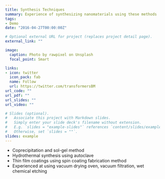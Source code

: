 ```yaml
---
title: Synthesis Techniques
summary: Experience of synthesizing nanomaterials using these methods
tags:
- Demo
date: "2016-04-27T00:00:00Z"

# Optional external URL for project (replaces project detail page).
external_link: ""

image:
  caption: Photo by rawpixel on Unsplash
  focal_point: Smart

links:
- icon: twitter
  icon_pack: fab
  name: Follow
  url: https://twitter.com/transformersBM
url_code: ""
url_pdf: ""
url_slides: ""
url_video: ""

# Slides (optional).
#   Associate this project with Markdown slides.
#   Simply enter your slide deck's filename without extension.
#   E.g. `slides = "example-slides"` references `content/slides/example-slides.md`.
#   Otherwise, set `slides = ""`.
slides: example
---
```


- Coprecipitation and sol-gel method
- Hydrothermal synthesis using autoclave
- Thin film coatings using spin coating fabrication method
- Experienced at using vacuum drying oven, vacuum filtration, wet chemical etching
